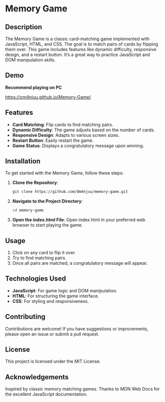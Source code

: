 # Memory Game

## Description

The Memory Game is a classic card-matching game implemented with JavaScript, HTML, and CSS. The goal is to match pairs of cards by flipping them over. This game includes features like dynamic difficulty, responsive design, and a restart button. It’s a great way to practice JavaScript and DOM manipulation skills.

## Demo
**Recommend playing on PC**

https://om4njuu.github.io/Memory-Game/

## Features

- **Card Matching**: Flip cards to find matching pairs.
- **Dynamic Difficulty**: The game adjusts based on the number of cards.
- **Responsive Design**: Adapts to various screen sizes.
- **Restart Button**: Easily restart the game.
- **Game Status**: Displays a congratulatory message upon winning.

## Installation

To get started with the Memory Game, follow these steps:

1. **Clone the Repository**:

   ```bash
   git clone https://github.com/Om4njuu/memory-game.git

2. **Navigate to the Project Directory**:
  
   ```bash
   cd memory-game

3. **Open the index.html File**:
Open index.html in your preferred web browser to start playing the game.

## Usage
1. Click on any card to flip it over.
2. Try to find matching pairs.
3. Once all pairs are matched, a congratulatory message will appear.
   
## Technologies Used
- **JavaScript**: For game logic and DOM manipulation.
- **HTML**: For structuring the game interface.
- **CSS**: For styling and responsiveness.

## Contributing
Contributions are welcome! If you have suggestions or improvements, please open an issue or submit a pull request.

## License
This project is licensed under the MIT License.

## Acknowledgements
Inspired by classic memory matching games.
Thanks to MDN Web Docs for the excellent JavaScript documentation.
